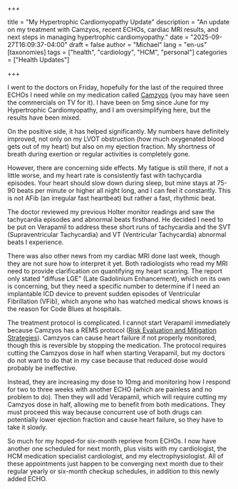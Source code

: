 +++

title = "My Hypertrophic Cardiomyopathy Update"
description = "An update on my treatment with Camzyos, recent ECHOs, cardiac MRI results, and next steps in managing hypertrophic cardiomyopathy."
date = "2025-09-27T16:09:37-04:00"
draft = false
author = "Michael"
lang = "en-us"
[taxonomies]
tags = ["health", "cardiology", "HCM", "personal"]
categories = ["Health Updates"]

+++

I went to the doctors on Friday, hopefully for the last of the required three ECHOs I need while on my medication called [Camzyos](https://www.camzyos.com/) (you may have seen the commercials on TV for it). I have been on 5mg since June for my Hypertrophic Cardiomyopathy, and I am oversimplifying here, but the results have been mixed.

On the positive side, it has helped significantly. My numbers have definitely improved, not only on my LVOT obstruction (how much oxygenated blood gets out of my heart) but also on my ejection fraction. My shortness of breath during exertion or regular activities is completely gone.

However, there are concerning side effects. My fatigue is still there, if not a little worse, and my heart rate is consistently fast with tachycardia episodes. Your heart should slow down during sleep, but mine stays at 75-90 beats per minute or higher all night long, and I can feel it constantly. This is not AFib (an irregular fast heartbeat) but rather a fast, rhythmic beat.

The doctor reviewed my previous Holter monitor readings and saw the tachycardia episodes and abnormal beats firsthand. He decided I need to be put on Verapamil to address these short runs of tachycardia and the SVT (Supraventricular Tachycardia) and VT (Ventricular Tachycardia) abnormal beats I experience.

There was also other news from my cardiac MRI done last week, though they are not sure how to interpret it yet. Both radiologists who read my MRI need to provide clarification on quantifying my heart scarring. The report only stated "diffuse LGE" (Late Gadolinium Enhancement), which on its own is concerning, but they need a specific number to determine if I need an implantable ICD device to prevent sudden episodes of Ventricular Fibrillation (VFib), which anyone who has watched medical shows knows is the reason for Code Blues at hospitals.

The treatment protocol is complicated. I cannot start Verapamil immediately because Camzyos has a REMS protocol ([Risk Evaluation and Mitigation Strategies](https://www.fda.gov/drugs/drug-safety-and-availability/risk-evaluation-and-mitigation-strategies-rems)). Camzyos can cause heart failure if not properly monitored, though this is reversible by stopping the medication. The protocol requires cutting the Camzyos dose in half when starting Verapamil, but my doctors do not want to do that in my case because that reduced dose would probably be ineffective.

Instead, they are increasing my dose to 10mg and monitoring how I respond for two to three weeks with another ECHO (which are painless and no problem to do). Then they will add Verapamil, which will require cutting my Camzyos dose in half, allowing me to benefit from both medications. They must proceed this way because concurrent use of both drugs can potentially lower ejection fraction and cause heart failure, so they have to take it slowly.

So much for my hoped-for six-month reprieve from ECHOs. I now have another one scheduled for next month, plus visits with my cardiologist, the HCM medication specialist cardiologist, and my electrophysiologist. All of these appointments just happen to be converging next month due to their regular yearly or six-month checkup schedules, in addition to this newly added ECHO.